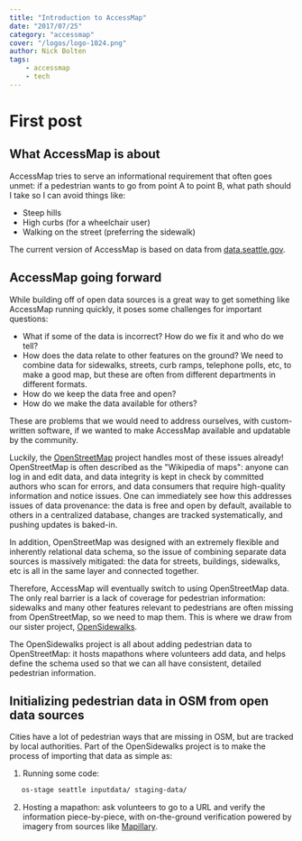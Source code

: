 ```yaml
---
title: "Introduction to AccessMap"
date: "2017/07/25"
category: "accessmap"
cover: "/logos/logo-1024.png"
author: Nick Bolten
tags:
    - accessmap
    - tech
---
```

# First post

## What AccessMap is about

AccessMap tries to serve an informational requirement that often goes unmet:
if a pedestrian wants to go from point A to point B, what path should I take
so I can avoid things like:
- Steep hills
- High curbs (for a wheelchair user)
- Walking on the street (preferring the sidewalk)

The current version of AccessMap is based on data from
[data.seattle.gov](https://data.seattle.gov).

## AccessMap going forward

While building off of open data sources is a great way to get something like
AccessMap running quickly, it poses some challenges for important questions:
- What if some of the data is incorrect? How do we fix it and who do we tell?
- How does the data relate to other features on the ground? We need to combine
data for sidewalks, streets, curb ramps, telephone polls, etc, to make a good
map, but these are often from different departments in different formats.
- How do we keep the data free and open?
- How do we make the data available for others?

These are problems that we would need to address ourselves, with custom-written
software, if we wanted to make AccessMap available and updatable by the
community.

Luckily, the [OpenStreetMap](https://openstreetmap.org) project handles most of
these issues already! OpenStreetMap is often described as the "Wikipedia of
maps": anyone can log in and edit data, and data integrity is kept in check by
committed authors who scan for errors, and data consumers that require
high-quality information and notice issues. One can immediately see how this
addresses issues of data provenance: the data is free and open by default,
available to others in a centralized database, changes are tracked
systematically, and pushing updates is baked-in.

In addition, OpenStreetMap was designed with an extremely flexible and
inherently relational data schema, so the issue of combining separate data
sources is massively mitigated: the data for streets, buildings, sidewalks,
etc is all in the same layer and connected together.

Therefore, AccessMap will eventually switch to using OpenStreetMap data. The
only real barrier is a lack of coverage for pedestrian information: sidewalks
and many other features relevant to pedestrians are often missing from
OpenStreetMap, so we need to map them. This is where we draw from our sister
project, [OpenSidewalks](https://www.opensidewalks.com).

The OpenSidewalks project is all about adding pedestrian data to OpenStreetMap:
it hosts mapathons where volunteers add data, and helps define the schema used
so that we can all have consistent, detailed pedestrian information.

## Initializing pedestrian data in OSM from open data sources

Cities have a lot of pedestrian ways that are missing in OSM, but are tracked
by local authorities. Part of the OpenSidewalks project is to make the process
of importing that data as simple as:

1. Running some code:

```bash
   os-stage seattle inputdata/ staging-data/
```

2. Hosting a mapathon: ask volunteers to go to a URL and verify the information
piece-by-piece, with on-the-ground verification powered by imagery from sources
like [Mapillary](https://www.mapillary.com).
